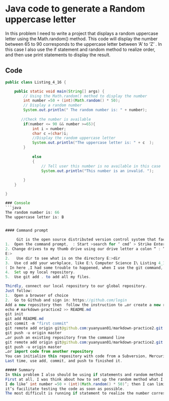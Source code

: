 # Java code to generate a Random uppercase letter
  In this problem I need to write a project that displays a random uppercase letter using the Math.random() method. 
This code will display the  number between 65 to 90 corresponds to the uppercase letter between ‘A’ to ‘Z’ .
In this case I also use the if statement and random method to realize order, 
and then use print statements to display the result.  

## Code 

```java
public class Listing_4_16 {

	public static void main(String[] args) {
		// Using the Math.random() method to display the number
		int number =50 + (int)(Math.random() * 50);
		// Display a random number
        System.out.println(" The random number is: " + number);
        
	   //Check the number is available
		if(number <= 90 && number >=65){
			int i = number;
			char c =(char)i;
			//Display the random uppercase letter
			System.out.println("The uppercase letter is: " + c  );
		}
			
			else
			{ 
				// Tell user this number is no available in this case 
				System.out.println("This number is an invalid. ");
			
		}
	}

}

### Console
```java
The random number is: 66
The uppercase letter is: B


#### Command prompt

     Git is the open source distributed version control system that facilitates GitHub activities on your drive or desktop. First, starting a project in Eclipse, second Start a local repository, in this case, you should follow the list such as:
1.	Open the command prompt,  : Start >search for ‘ cmd’ > Strike Enter. 
2. Change drives to my thumb drive using our drive letter a colon “ : ”. E:\User\LAB>E:     
E:>
2.	 Use dir to see what is on the directory E:>dir 
3.	Use cd add your workplace, like E:\ Computer Science I\ Listing 4_16 project>
( In here ,I had some trouble to happened, when I use the git command, it display the result is” ‘ git ’ is not recognized as an internal or external command, operable program or batch file” then I can’t continue to use git to finish my work what I want to.)
4.	Set up my local repository.
5.	Use git add . to add all my files.

Thirdly, connect our local repository to our global repository.
Just follow:
1.	Open a browser of choice
2.	Go to Github and sign in: https://github.com/login
Add a new repository then  follow the instruction to …or create a new repository on the command line
echo # markdown-practice2 >> README.md
git init
git add README.md
git commit -m "first commit"
git remote add origin git@github.com:yuanyuan01/markdown-practice2.git
git push -u origin master
…or push an existing repository from the command line
git remote add origin git@github.com:yuanyuan01/markdown-practice2.git
git push -u origin master
…or import code from another repository
You can initialize this repository with code from a Subversion, Mercurial, or TFS project.
Last time, use add, commit, and push to finished it.

##### Summary
In this problem I also should be using if statements and random method to finished my java program.
First at all, I was think about how to set up the random method what I want to use for.AS you know, 
I do like’ int number =50 + (int)(Math.random() * 50)’; then I can limit the number between 50 to 99 
it’s facilitate testing the code as soon as possible. 
The most difficult is running if statement to realize the number corresponds to the suppercase letter. 
